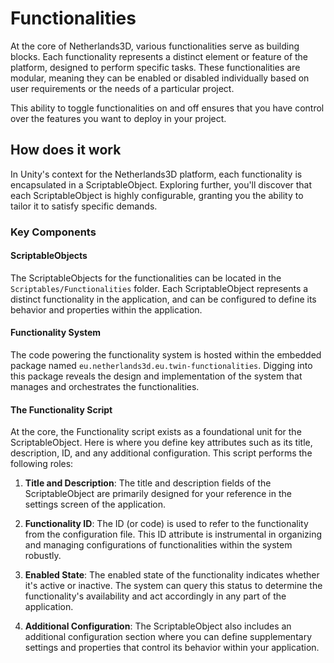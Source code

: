 # Functionalities

At the core of Netherlands3D, various functionalities serve as building blocks. Each functionality represents a distinct
element or feature of the platform, designed to perform specific tasks.
These functionalities are modular, meaning they can be enabled or disabled individually based on user requirements or
the needs of a particular project.

This ability to toggle functionalities on and off ensures that you have control over the features you want to deploy in
your project.

## How does it work

In Unity's context for the Netherlands3D platform, each functionality is encapsulated in a ScriptableObject. Exploring
further, you'll discover that each ScriptableObject is highly configurable, granting you the ability to tailor it to
satisfy specific demands.

### Key Components

#### ScriptableObjects

The ScriptableObjects for the functionalities can be located in the `Scriptables/Functionalities` folder. Each
ScriptableObject represents a distinct functionality in the application, and can be configured to define its behavior
and properties within the application.

#### Functionality System

The code powering the functionality system is hosted within the embedded package named
`eu.netherlands3d.eu.twin-functionalities`. Digging into this package reveals the design and implementation of
the system that manages and orchestrates the functionalities.

#### The Functionality Script

At the core, the Functionality script exists as a foundational unit for the ScriptableObject. Here is where you define
key attributes such as its title, description, ID, and any additional configuration. This script performs the following
roles:

1. **Title and Description**: The title and description fields of the ScriptableObject are primarily designed for your
reference in the settings screen of the application.

2. **Functionality ID**: The ID (or code) is used to refer to the functionality from the configuration file. This ID attribute
is instrumental in organizing and managing configurations of functionalities within the system robustly.

3. **Enabled State**: The enabled state of the functionality indicates whether it's active or inactive. The system can query
this status to determine the functionality's availability and act accordingly in any part of the application.

4. **Additional Configuration**: The ScriptableObject also includes an additional configuration section where you can define
supplementary settings and properties that control its behavior within your application.
